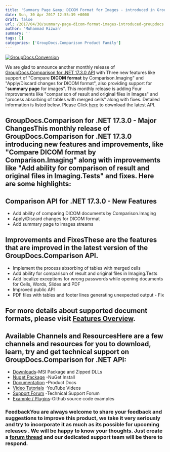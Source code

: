 ```yaml
---
title: 'Summary Page &amp; DICOM Format for Images - introduced in GroupDocs.Comparison for .NET API v17.3.0'
date: Sun, 30 Apr 2017 12:55:39 +0000
draft: false
url: /2017/04/30/summary-page-dicom-format-images-introduced-groupdocs.comparison-.net-api-v17.3.0/
author: 'Muhammad Rizwan'
summary: ''
tags: []
categories: ['GroupDocs.Comparison Product Family']
---
```


[![GroupDocs.Conversion](https://blog.groupdocs.com/wp-content/uploads/sites/4/2016/11/groupdocs-comparison-net.png)](https://www.groupdocs.com/products/comparison/net)

We are glad to announce another monthly release of [GroupDocs.Comparison for .NET 17.3.0 API](http://www.groupdocs.com/products/comparison/net "Document Comparison API ") with Three new features like support of "Compare **DICOM format** by Comparison.Imaging" and "Apply/Discard changes for DICOM format", also providing support for "**summary page** for images". This monthly release is adding Four improvements like "comparison of result and original files in Images" and "process absorbing of tables with merged cells" along with fixes. Detailed information is listed below. Please Click [here](https://downloads.groupdocs.com/comparison/net) to download the latest API.

## GroupDocs.Comparison for .NET 17.3.0 - Major ChangesThis monthly release of **GroupDocs.Comparison for .NET 17.3.0** introducing new features and improvements, like "Compare DICOM format by Comparison.Imaging" along with improvements like "Add ability for comparison of result and original files in Imaging.Tests" and fixes. Here are some highlights:

## Comparison API for .NET 17.3.0 - New Features

*   Add ability of comparing DICOM documents by Comparison.Imaging
*   Apply/Discard changes for DICOM format
*   Add summary page to images streams

## Improvements and FixesThese are the features that are improved in the latest version of the **GroupDocs.Comparison API**.

*   Implement the process absorbing of tables with merged cells
*   Add ability for comparison of result and original files in Imaging.Tests
*   Add localize exceptions for wrong passwords while opening documents for Cells, Words, Slides and PDF
*   Improved public API
*   PDF files with tables and footer lines generating unexpected output - Fix

## For more details about supported document formats, please visit [Features Overview](http://groupdocs.com/docs/display/comparisonnet/Features+Overview).

## Available Channels and ResourcesHere are a few channels and resources for you to download, learn, try and get technical support on **GroupDocs.Comparison for .NET API**:

*   [Downloads](http://downloads.groupdocs.com/comparison/net "Dwonloads;")\-MSI Package and Zipped DLLs
*   [Nuget Package](https://www.nuget.org/packages/groupdocs-comparison-dotnet/ "GroupDocs.Comparison for .NET NuGet") -NuGet Install
*   [Documentation](http://groupdocs.com/docs/display/comparisonnet/Home "Product Documentation") -Product Docs
*   [Video Tutorials](https://www.youtube.com/playlist?list=PLp-A5JSk_O76uvyS_WPOZm28eG-KRKiYy "GroupDocs.Comparison for .NET Videos") -YouTube Videos
*   [Support Forum](http://www.groupdocs.com/Community/forums/groupdocs.comparison-product-family/9/showforum.aspx "GroupDocs.Comparison for .NET Forum") -Technical Support Forum
*   [Example / Plugins](https://github.com/groupdocs-comparison/GroupDocs.Comparison-for-.NET "GroupDocs.Comparison for .NET Github")\-Github source code examples

### FeedbackYou are always welcome to share your feedback and suggestions to improve this product, we take it very seriously and try to incorporate it as much as its possible for upcoming releases . We will be happy to know your thoughts. Just create a [forum thread](http://www.groupdocs.com/Community/forums/groupdocs.comparison-product-family/9/showforum.aspx) and our dedicated support team will be there to respond.




